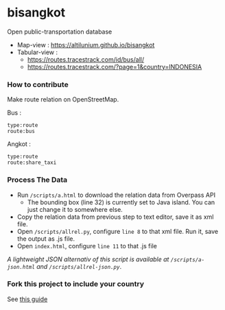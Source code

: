 # bisangkot
Open public-transportation database

* Map-view : https://altilunium.github.io/bisangkot 
* Tabular-view :
  * https://routes.tracestrack.com/id/bus/all/
  * https://routes.tracestrack.com/?page=1&country=INDONESIA


### How to contribute
Make route relation on OpenStreetMap.

Bus : 
```
type:route
route:bus
```

Angkot : 
```
type:route
route:share_taxi
```

### Process The Data
* Run `/scripts/a.html` to download the relation data from Overpass API
  *  The bounding box (line 32) is currently set to Java island. You can just change it to somewhere else. 
* Copy the relation data from previous step to text editor, save it as xml file.
* Open `/scripts/allrel.py`, configure `line 8` to that xml file. Run it, save the output as .js file.
* Open `index.html`, configure `line 11` to that .js file

*A lightweight JSON alternativ of this script is available at  `/scripts/a-json.html` and `/scripts/allrel-json.py`*.

### Fork this project to include your country
See [this guide](https://www.openstreetmap.org/user/rtnf/diary/403040)
